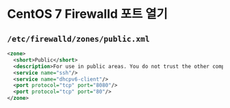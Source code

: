 # CentOS 7 Firewalld 포트 열기

## `/etc/firewalld/zones/public.xml`

```xml
<zone>
  <short>Public</short>
  <description>For use in public areas. You do not trust the other computers on networks to not harm your computer. Only selected incoming connections are accepted.</description>
  <service name="ssh"/>
  <service name="dhcpv6-client"/>
  <port protocol="tcp" port="8080"/>
  <port protocol="tcp" port="80"/>
</zone>
```

<br><br><br><br><br>

